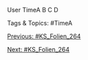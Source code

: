 User
TimeA
B
C
D

   Tags & Topics:
   #TimeA

[Previous: #KS_Folien_264](KS_Folien_264.md)

[Next: #KS_Folien_264](KS_Folien_264.md)